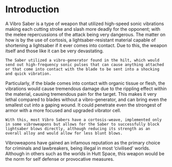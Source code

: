 # Introduction

A Vibro Saber is a type of weapon that utilized high-speed sonic vibrations making each cutting stroke and slash more deadly for the opponent; with the melee repercussions of the attack being very dangerous.
The matter on how is by the use of cortosis, a lightsaber-resistant material capable of shortening a lightsaber if it ever comes into contact.
Due to this, the weapon itself and those like it can be very devastating.

```
The Saber utilized a vibro-generator found in the hilt, which would send out high-frequency sonic pulses that can cause anything attached or that come into contact with the blade to be sent into a shocking and quick vibration.
```

Particularly, if the blade comes into contact with organic tissue or flesh, the vibrations would cause tremendous damage due to the rippling effect within the material, causing tremendous pain for the target.
This makes it very lethal compared to blades without a vibro-generator, and can bring even the smallest cut into a gaping wound.
It could penetrate even the strongest of armor with a more focused and upgraded vibrator cell.

```
With this, most Vibro Sabers have a cortosis-weave, implemented only in some vibroweapons but allows for the Saber to successfully block lightsaber blows directly, although reducing its strength as an overall alloy and would allow for less blunt blows.
```

Vibroweapons have gained an infamous reputation as the primary choice for criminals and lawbreakers, being illegal in most ‘civilised’ worlds.
Although in others such as the worlds in Hutt Space, this weapon would be the norm for self defense or provocative measures.

